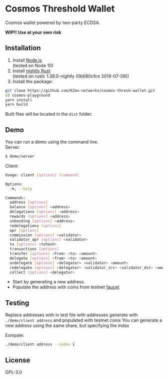 # Cosmos Threshold Wallet

Cosmos wallet powered by two-party ECDSA.

__WIP!! Use at your own risk__

## Installation
1. Install [Node.js](https://nodejs.org/en/download/)<br>
(tested on Node 10)
2. Install [nightly Rust](https://github.com/rust-lang/rustup.rs#installation)<br>
(tested on rustc 1.38.0-nightly (0b680cfce 2019-07-09))
3. Install the package:
```sh
git clone https://github.com/KZen-networks/cosmos-thresh-wallet.git
cd cosmos-playground
yarn install
yarn build
```
Built files will be located in the `dist` folder.


## Demo
You can run a demo using the command line.  
Server:
```sh
$ demo/server
```
Client:
```sh
Usage: client [options] [command]

Options:
  -h, --help                                                                 output usage information

Commands:
  address [options]
  balance [options] <address>
  delegations [options] <address>
  rewards [options] <address>
  unbonding [options] <address>
  redelegations [options]
  apr [options]
  commission [options] <validator>
  validator_apr [options] <validator>
  tx [options] <txhash>
  transactions [options]
  transfer [options] <from> <to> <amount>
  delegate [options] <from> <to> <amount>
  undelegate [options] <delegator> <validator> <amount>
  redelegate [options] <delegator> <validator_src> <validator_dst> <amount>
  collect [options] <delegator>
```

* Start by generating a new address.
* Populate the address with coins from testnet [faucet](https://riot.im/app/#/room/#cosmos-faucet:matrix.org)  


## Testing
Replace addresses with in test file with addresses generate with
`./demo/client address` and populated with testnet coins
You can generate a new address using the same share, but specifying the index  

Exmpale: 
```sh
./demo/client address --index 1
```


## License
GPL-3.0

